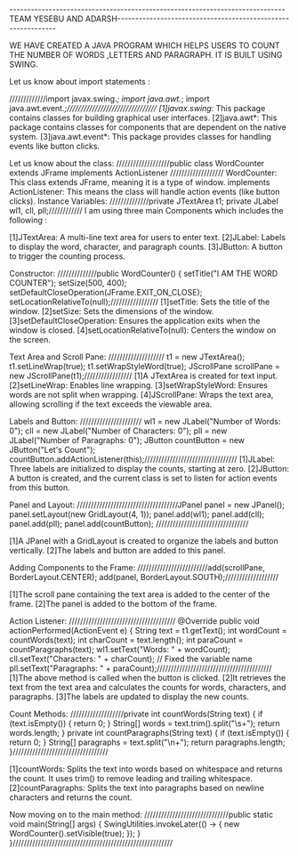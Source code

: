 -----------------------------------------------------------------------------TEAM  YESEBU AND ADARSH-------------------------------------------------------------

WE  HAVE CREATED A JAVA PROGRAM  WHICH HELPS  USERS TO COUNT THE NUMBER OF WORDS ,LETTERS AND PARAGRAPH.
IT IS  BUILT USING SWING.

Let us know about import statements : 

/////////////import javax.swing.*;
            import java.awt.*;
            import java.awt.event.*;////////////////////////////////
[1]javax.swing*: This package contains classes for building graphical user interfaces.
[2]java.awt*: This package contains classes for components that are dependent on the native system.
[3]java.awt.event*: This package provides classes for handling events like button clicks.

Let us know about the class:
///////////////////public class WordCounter extends JFrame implements ActionListener ///////////////////
WordCounter: This class extends JFrame, meaning it is a type of window.
implements ActionListener: This means the class will handle action events (like button clicks).
Instance Variables:
//////////////private JTextArea t1;
              private JLabel wl1, cll, pll;////////////
I am using three main  Components which  includes the following :

[1]JTextArea: A multi-line text area for users to enter text.
[2]JLabel: Labels to display the word, character, and paragraph counts.
[3]JButton: A button to trigger the counting process.

Constructor:
//////////////public WordCounter() {
        setTitle("I AM THE WORD COUNTER");
        setSize(500, 400);
        setDefaultCloseOperation(JFrame.EXIT_ON_CLOSE);
        setLocationRelativeTo(null);/////////////////
[1]setTitle: Sets the title of the window.
[2]setSize: Sets the dimensions of the window.
[3]setDefaultCloseOperation: Ensures the application exits when the window is closed.
[4]setLocationRelativeTo(null): Centers the window on the screen.

Text Area and Scroll Pane:
////////////////////  t1 = new JTextArea(); 
                  t1.setLineWrap(true);
                  t1.setWrapStyleWord(true);
                  JScrollPane scrollPane = new JScrollPane(t1);/////////////////
[1]A JTextArea is created for text input.
[2]setLineWrap: Enables line wrapping.
[3]setWrapStyleWord: Ensures words are not split when wrapping.
[4]JScrollPane: Wraps the text area, allowing scrolling if the text exceeds the viewable area.

Labels and Button:
////////////////////// wl1 = new JLabel("Number of Words: 0");
        cll = new JLabel("Number of Characters: 0");
        pll = new JLabel("Number of Paragraphs: 0");
        JButton countButton = new JButton("Let's Count");
       countButton.addActionListener(this);/////////////////////////////////
[1]JLabel: Three labels are initialized to display the counts, starting at zero.
[2]JButton: A button is created, and the current class is set to listen for action events from this button.


Panel and Layout:
////////////////////////////////////JPanel panel = new JPanel();
        panel.setLayout(new GridLayout(4, 1));
        panel.add(wl1);
        panel.add(cll);
        panel.add(pll);
        panel.add(countButton); /////////////////////////////////

[1]A JPanel with a GridLayout is created to organize the labels and button vertically.
[2]The labels and button are added to this panel.   
        
Adding Components to the Frame:
/////////////////////////add(scrollPane, BorderLayout.CENTER);
                         add(panel, BorderLayout.SOUTH);///////////////////

[1]The scroll pane containing the text area is added to the center of the frame.
[2]The panel is added to the bottom of the frame.

Action Listener:
////////////////////////////////////// @Override
    public void actionPerformed(ActionEvent e) {
        String text = t1.getText();
        int wordCount = countWords(text);
        int charCount = text.length();
        int paraCount = countParagraphs(text);
        wl1.setText("Words: " + wordCount);
        cll.setText("Characters: " + charCount); // Fixed the variable name
        pll.setText("Paragraphs: " + paraCount);/////////////////////////////////////////
[1]The above  method is called when the button is clicked.
[2]It retrieves the text from the text area and calculates the counts for words, characters, and paragraphs.
[3]The labels are updated to display the new counts.

Count Methods:
///////////////////private int countWords(String text) {
        if (text.isEmpty()) {
            return 0;
        }
        String[] words = text.trim().split("\\s+");
        return words.length;
    }
       private int countParagraphs(String text) {
        if (text.isEmpty()) {
            return 0;
        }
        String[] paragraphs = text.split("\\n+");
        return paragraphs.length;
    }//////////////////////////////////

[1]countWords: Splits the text into words based on whitespace and returns the count. It uses trim() to remove leading and trailing whitespace.
[2]countParagraphs: Splits the text into paragraphs based on newline characters and returns the count.

Now moving on to the main method:
 //////////////////////////////public static void main(String[] args) {
        SwingUtilities.invokeLater(() -> {
            new WordCounter().setVisible(true);
        });
    }
}/////////////////////////////////////////////////////////
